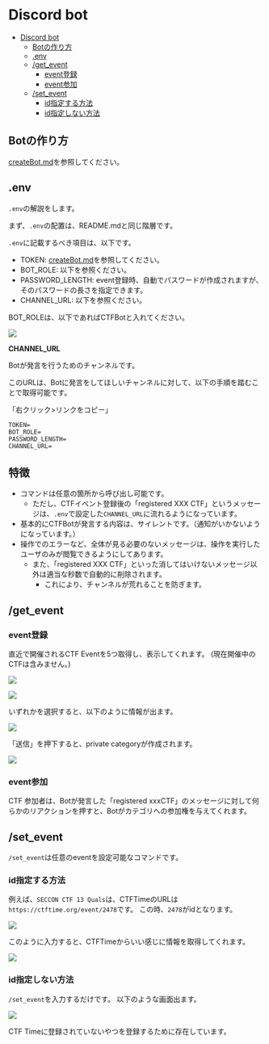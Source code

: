 # Discord bot

- [Discord bot](#discord-bot)
  - [Botの作り方](#botの作り方)
  - [.env](#env)
  - [/get\_event](#get_event)
    - [event登録](#event登録)
    - [event参加](#event参加)
  - [/set\_event ](#set_event-)
    - [id指定する方法](#id指定する方法)
    - [id指定しない方法](#id指定しない方法)

## Botの作り方

[createBot.md](./createBot.md)を参照してください。

## .env

`.env`の解説をします。

まず、`.env`の配置は、README.mdと同じ階層です。

`.env`に記載するべき項目は、以下です。

- TOKEN: [createBot.md](./createBot.md)を参照してください。
- BOT_ROLE: 以下を参照ください。
- PASSWORD_LENGTH: event登録時、自動でパスワードが作成されますが、そのパスワードの長さを指定できます。
- CHANNEL_URL: 以下を参照ください。

BOT_ROLEは、以下であればCTFBotと入れてください。

![](image/2025-03-16-17-55-22.png)

**CHANNEL_URL**

Botが発言を行うためのチャンネルです。

このURLは、Botに発言をしてほしいチャンネルに対して、以下の手順を踏むことで取得可能です。

「右クリック>リンクをコピー」

```text
TOKEN=
BOT_ROLE=
PASSWORD_LENGTH=
CHANNEL_URL=
```

## 特徴

- コマンドは任意の箇所から呼び出し可能です。
  - ただし、CTFイベント登録後の「registered XXX CTF」というメッセージは、`.env`で設定した`CHANNEL_URL`に流れるようになっています。
- 基本的にCTFBotが発言する内容は、サイレントです。（通知がいかないようになっています。）
- 操作でのエラーなど、全体が見る必要のないメッセージは、操作を実行したユーザのみが閲覧できるようにしてあります。
  - また、「registered XXX CTF」といった消してはいけないメッセージ以外は適当な秒数で自動的に削除されます。
    - これにより、チャンネルが荒れることを防ぎます。

## /get_event

### event登録
直近で開催されるCTF Eventを5つ取得し、表示してくれます。
(現在開催中のCTFは含みません。)

![](image/2025-03-16-15-29-30.png)

![](image/2025-03-16-15-30-10.png)

いずれかを選択すると、以下のように情報が出ます。

![](image/2025-03-16-15-30-44.png)

「送信」を押下すると、private categoryが作成されます。

![](image/2025-03-16-15-32-54.png)

### event参加

CTF 参加者は、Botが発言した「registered xxxCTF」のメッセージに対して何らかのリアクションを押すと、Botがカテゴリへの参加権を与えてくれます。

## /set_event <id>

`/set_event`は任意のeventを設定可能なコマンドです。

### id指定する方法

例えば、`SECCON CTF 13 Quals`は、CTFTimeのURLは`https://ctftime.org/event/2478`です。
この時、`2478`がidとなります。

![](image/2025-03-16-15-41-25.png)

このように入力すると、CTFTimeからいい感じに情報を取得してくれます。

![](image/2025-03-16-15-41-51.png)

### id指定しない方法

`/set_event`を入力するだけです。
以下のような画面出ます。

![](image/2025-03-16-15-44-03.png)

CTF Timeに登録されていないやつを登録するために存在しています。
